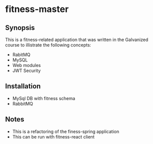 # fitness-master

## Synopsis
This is a fitness-related application that was written in the Galvanized course to illistrate the following concepts:
 * RabitMQ
 * MySQL
 * Web modules
 * JWT Security

## Installation
 * MySql DB with fitness schema
 * RabbitMQ

## Notes
* This is a refactoring of the finess-spring application
* This can be run with fitness-react client
